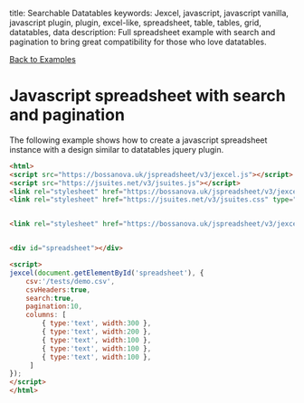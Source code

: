 title: Searchable Datatables
keywords: Jexcel, javascript, javascript vanilla, javascript plugin, plugin, excel-like, spreadsheet, table, tables, grid, datatables, data
description: Full spreadsheet example with search and pagination to bring great compatibility for those who love datatables.

[Back to Examples](/jspreadsheet/v3/examples "Back to the examples section")

# Javascript spreadsheet with search and pagination

The following example shows how to create a javascript spreadsheet instance with a design similar to datatables jquery plugin.

```html
<html>
<script src="https://bossanova.uk/jspreadsheet/v3/jexcel.js"></script>
<script src="https://jsuites.net/v3/jsuites.js"></script>
<link rel="stylesheet" href="https://bossanova.uk/jspreadsheet/v3/jexcel.css" type="text/css" />
<link rel="stylesheet" href="https://jsuites.net/v3/jsuites.css" type="text/css" />


<link rel="stylesheet" href="https://bossanova.uk/jspreadsheet/v3/jexcel.datatables.css" type="text/css" />


<div id="spreadsheet"></div>

<script>
jexcel(document.getElementById('spreadsheet'), {
    csv:'/tests/demo.csv',
    csvHeaders:true,
    search:true,
    pagination:10,
    columns: [
        { type:'text', width:300 },
        { type:'text', width:200 },
        { type:'text', width:100 },
        { type:'text', width:100 },
        { type:'text', width:100 },
     ]
});    
</script>
</html>
```

